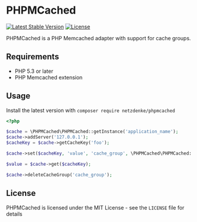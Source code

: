 PHPMCached
==========

[![Latest Stable Version](https://poser.pugx.org/netzdenke/phpmcached/v/stable.svg)](https://packagist.org/packages/netzdenke/phpmcached)
[![License](https://poser.pugx.org/netzdenke/phpmcached/license.svg)](https://packagist.org/packages/netzdenke/phpmcached)

PHPMCached is a PHP Memcached adapter with support for cache groups.

Requirements
------------
+ PHP 5.3 or later
+ PHP Memcached extension

Usage
-----

Install the latest version with `composer require netzdenke/phpmcached`

```php
<?php

$cache = \PHPMCached\PHPMCached::getInstance('application_name');
$cache->addServer('127.0.0.1');
$cacheKey = $cache->getCacheKey('foo');

$cache->set($cacheKey, 'value', 'cache_group', \PHPMCached\PHPMCached::EXPIRATION_HOUR);

$value = $cache->get($cacheKey);

$cache->deleteCacheGroup('cache_group');
```

License
-------
PHPMCached is licensed under the MIT License - see the `LICENSE` file for details